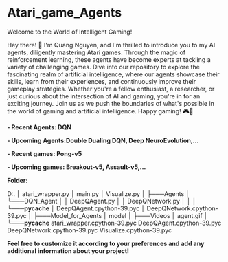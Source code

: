 # Atari_game_Agents
Welcome to the World of Intelligent Gaming!

Hey there! 👋 I'm Quang Nguyen, and I'm thrilled to introduce you to my AI agents, diligently mastering Atari games. Through the magic of reinforcement learning, these agents have become experts at tackling a variety of challenging games. Dive into our repository to explore the fascinating realm of artificial intelligence, where our agents showcase their skills, learn from their experiences, and continuously improve their gameplay strategies. Whether you're a fellow enthusiast, a researcher, or just curious about the intersection of AI and gaming, you're in for an exciting journey. Join us as we push the boundaries of what's possible in the world of gaming and artificial intelligence. Happy gaming! 🎮🤖

**- Recent Agents: DQN** 

**- Upcoming Agents:Double Dualing DQN, Deep NeuroEvolution,...**

**- Recent games: Pong-v5**

**- Upcoming games: Breakout-v5, Assault-v5,...**

**Folder:**

D:.
│   atari_wrapper.py
│   main.py
│   Visualize.py
│
├───Agents
│   └───DQN_Agent
│       │   DeepQAgent.py
│       │   DeepQNetwork.py
│       │
│       └───__pycache__
│               DeepQAgent.cpython-39.pyc
│               DeepQNetwork.cpython-39.pyc
│
├───Model_for_Agents
│       model
│
├───Videos
│       agent.gif
│
└───__pycache__
        atari_wrapper.cpython-39.pyc
        DeepQAgent.cpython-39.pyc
        DeepQNetwork.cpython-39.pyc
        Visualize.cpython-39.pyc
        
**Feel free to customize it according to your preferences and add any additional information about your project!**
